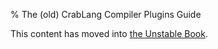 % The (old) CrabLang Compiler Plugins Guide

This content has moved into
[the Unstable Book](unstable-book/language-features/plugin.html).

